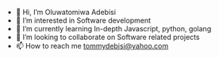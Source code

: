 - 👋 Hi, I’m Oluwatomiwa Adebisi
- 👀 I’m interested in Software development
- 🌱 I’m currently learning In-depth Javascript, python, golang
- 💞️ I’m looking to collaborate on Software related projects
- 📫 How to reach me tommydebisi@yahoo.com

<!---
tommydebisi/tommydebisi is a ✨ special ✨ repository because its `README.md` (this file) appears on your GitHub profile.
You can click the Preview link to take a look at your changes.
--->
